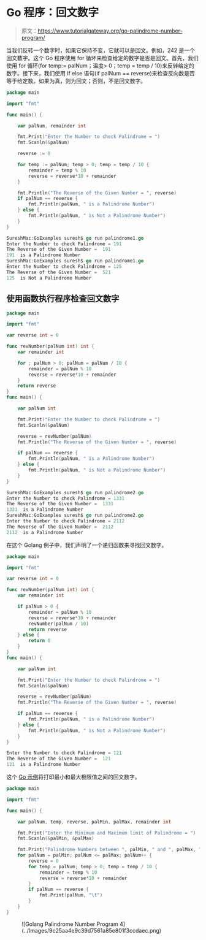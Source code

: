 # Go 程序：回文数字

> 原文：<https://www.tutorialgateway.org/go-palindrome-number-program/>

当我们反转一个数字时，如果它保持不变，它就可以是回文。例如，242 是一个回文数字。这个 Go 程序使用 for 循环来检查给定的数字是否是回文。首先，我们使用 for 循环(for temp:= palNum；温度> 0；temp = temp / 10)来反转给定的数字。接下来，我们使用 If else 语句(if palNum == reverse)来检查反向数是否等于给定数。如果为真，则为回文；否则，不是回文数字。

```go
package main

import "fmt"

func main() {

    var palNum, remainder int

    fmt.Print("Enter the Number to check Palindrome = ")
    fmt.Scanln(&palNum)

    reverse := 0

    for temp := palNum; temp > 0; temp = temp / 10 {
        remainder = temp % 10
        reverse = reverse*10 + remainder
    }

    fmt.Println("The Reverse of the Given Number = ", reverse)
    if palNum == reverse {
        fmt.Println(palNum, " is a Palindrome Number")
    } else {
        fmt.Println(palNum, " is Not a Palindrome Number")
    }
}
```

```go
SureshMac:GoExamples suresh$ go run palindrome1.go
Enter the Number to check Palindrome = 191
The Reverse of the Given Number =  191
191  is a Palindrome Number
SureshMac:GoExamples suresh$ go run palindrome1.go
Enter the Number to check Palindrome = 125
The Reverse of the Given Number =  521
125  is Not a Palindrome Number
```

## 使用函数执行程序检查回文数字

```go
package main

import "fmt"

var reverse int = 0

func revNumber(palNum int) int {
    var remainder int

    for ; palNum > 0; palNum = palNum / 10 {
        remainder = palNum % 10
        reverse = reverse*10 + remainder
    }
    return reverse
}
func main() {

    var palNum int

    fmt.Print("Enter the Number to check Palindrome = ")
    fmt.Scanln(&palNum)

    reverse = revNumber(palNum)
    fmt.Println("The Reverse of the Given Number = ", reverse)

    if palNum == reverse {
        fmt.Println(palNum, " is a Palindrome Number")
    } else {
        fmt.Println(palNum, " is Not a Palindrome Number")
    }
}
```

```go
SureshMac:GoExamples suresh$ go run palindrome2.go
Enter the Number to check Palindrome = 1331
The Reverse of the Given Number =  1331
1331  is a Palindrome Number
SureshMac:GoExamples suresh$ go run palindrome2.go
Enter the Number to check Palindrome = 2112
The Reverse of the Given Number =  2112
2112  is a Palindrome Number
```

在这个 Golang 例子中，我们声明了一个递归函数来寻找回文数字。

```go
package main

import "fmt"

var reverse int = 0

func revNumber(palNum int) int {
    var remainder int

    if palNum > 0 {
        remainder = palNum % 10
        reverse = reverse*10 + remainder
        revNumber(palNum / 10)
        return reverse
    } else {
        return 0
    }
}
func main() {

    var palNum int

    fmt.Print("Enter the Number to check Palindrome = ")
    fmt.Scanln(&palNum)

    reverse = revNumber(palNum)
    fmt.Println("The Reverse of the Given Number = ", reverse)

    if palNum == reverse {
        fmt.Println(palNum, " is a Palindrome Number")
    } else {
        fmt.Println(palNum, " is Not a Palindrome Number")
    }
}
```

```go
Enter the Number to check Palindrome = 121
The Reverse of the Given Number =  121
121  is a Palindrome Number
```

这个 [Go 示例](https://www.tutorialgateway.org/go-programs/)将打印最小和最大极限值之间的回文数字。

```go
package main

import "fmt"

func main() {

    var palNum, temp, reverse, palMin, palMax, remainder int

    fmt.Print("Enter the Minimum and Maximum limit of Palindrome = ")
    fmt.Scanln(&palMin, &palMax)

    fmt.Print("Palindrome Numbers between ", palMin, " and ", palMax, " are : ")
    for palNum = palMin; palNum <= palMax; palNum++ {
        reverse = 0
        for temp = palNum; temp > 0; temp = temp / 10 {
            remainder = temp % 10
            reverse = reverse*10 + remainder
        }
        if palNum == reverse {
            fmt.Print(palNum, "\t")
        }
    }
}
```

<figure class="wp-block-image size-large">![Golang Palindrome Number Program 4](../Images/9c25aa4e9c39d7561a85e801f3ccdaec.png)</figure>